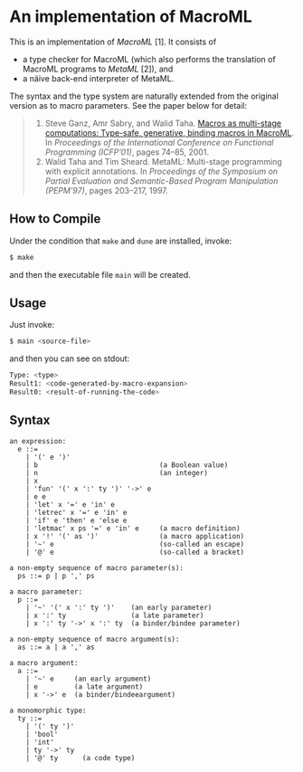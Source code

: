 # An implementation of MacroML

This is an implementation of *MacroML* \[1\]. It consists of

* a type checker for MacroML (which also performs the translation of MacroML programs to *MetaML* \[2\]), and
* a näive back-end interpreter of MetaML.

The syntax and the type system are naturally extended from the original version as to macro parameters. See the paper below for detail:

> 1. Steve Ganz, Amr Sabry, and Walid Taha. [Macros as multi-stage computations: Type-safe, generative, binding macros in MacroML](https://dl.acm.org/citation.cfm?id=507646). In _Proceedings of the International Conference on Functional Programming (ICFP’01)_, pages 74–85, 2001.
> 2. Walid Taha and Tim Sheard. MetaML: Multi-stage programming with explicit annotations. In _Proceedings of the Symposium on Partial Evaluation and Semantic-Based Program Manipulation (PEPM’97)_, pages 203–217, 1997.


## How to Compile

Under the condition that `make` and `dune` are installed, invoke:

~~~sh
$ make
~~~

and then the executable file `main` will be created.


## Usage

Just invoke:

~~~sh
$ main <source-file>
~~~

and then you can see on stdout:

~~~sh
Type: <type>
Result1: <code-generated-by-macro-expansion>
Result0: <result-of-running-the-code>
~~~


## Syntax

~~~
an expression:
  e ::=
    | '(' e ')'
    | b                              (a Boolean value)
    | n                              (an integer)
    | x
    | 'fun' '(' x ':' ty ')' '->' e
    | e e
    | 'let' x '=' e 'in' e
    | 'letrec' x '=' e 'in' e
    | 'if' e 'then' e 'else e
    | 'letmac' x ps '=' e 'in' e     (a macro definition)
    | x '!' '(' as ')'               (a macro application)
    | '~' e                          (so-called an escape)
    | '@' e                          (so-called a bracket)

a non-empty sequence of macro parameter(s):
  ps ::= p | p ',' ps

a macro parameter:
  p ::=
    | '~' '(' x ':' ty ')'    (an early parameter)
    | x ':' ty                (a late parameter)
    | x ':' ty '->' x ':' ty  (a binder/bindee parameter)

a non-empty sequence of macro argument(s):
  as ::= a | a ',' as

a macro argument:
  a ::=
    | '~' e     (an early argument)
    | e         (a late argument)
    | x '->' e  (a binder/bindeeargument)

a monomorphic type:
  ty ::=
    | '(' ty ')'
    | 'bool'
    | 'int'
    | ty '->' ty
    | '@' ty      (a code type)
~~~
